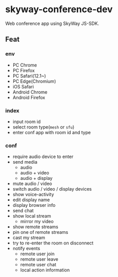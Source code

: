 # skyway-conference-dev

Web conference app using SkyWay JS-SDK.

## Feat

### env

- PC Chrome
- PC Firefox
- PC Safari(12.1~)
- PC Edge(Chromium)
- iOS Safari
- Android Chrome
- Android Firefox

### index

- input room id
- select room type(`mesh` or `sfu`)
- enter conf app with room id and type

### conf

- require audio device to enter
- send media
  - audio
  - audio + video
  - audio + display
- mute audio / video
- switch audio / video / display devices
- show voice-activity
- edit display name
- display browser info
- send chat
- show local stream
  - mirror my video
- show remote streams
- pin one of remote streams
- cast my stream
- try to re-enter the room on disconnect
- notify events
  - remote user join
  - remote user leave
  - remote user chat
  - local action information
